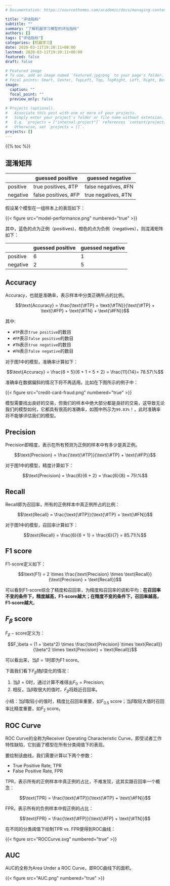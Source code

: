 ```yaml
---
# Documentation: https://sourcethemes.com/academic/docs/managing-content/

title: "评估指标"
subtitle: ""
summary: "了解机器学习模型的评估指标"
authors: []
tags: ["评估指标"]
categories: [机器学习]
date: 2020-03-11T19:20:11+08:00
lastmod: 2020-03-11T19:20:11+08:00
featured: false
draft: false

# Featured image
# To use, add an image named `featured.jpg/png` to your page's folder.
# Focal points: Smart, Center, TopLeft, Top, TopRight, Left, Right, BottomLeft, Bottom, BottomRight.
image:
  caption: ""
  focal_point: ""
  preview_only: false

# Projects (optional).
#   Associate this post with one or more of your projects.
#   Simply enter your project's folder or file name without extension.
#   E.g. `projects = ["internal-project"]` references `content/project/deep-learning/index.md`.
#   Otherwise, set `projects = []`.
projects: []
---
```

{{% toc %}}

## 混淆矩阵

|          | guessed positive     | guessed negative     |
|----------|----------------------|----------------------|
| positive | true positives, #TP  | false negatives, #FN |
| negative | false positives, #FP | true negatives, #TN  |

假设某个模型在一组样本上的表现如下：

{{< figure src="model-performance.png" numbered="true" >}}

其中，蓝色的点为正例（positives)，橙色的点为负例（negatives），则混淆矩阵如下：

|          | guessed positive | guessed negative |
|----------|------------------|------------------|
| positive | 6                | 1                |
| negative | 2                | 5                |

## Accuracy
Accuracy，也就是准确率，表示样本中分类正确所占的比例。

$$\text{Accuracy} = \frac{\text{\#TP} + \text{\#TN}}{\text{\#TP} + \text{\#FP} + \text{\#TN} + \text{\#FN}}$$

其中:

- `#TP`表示`true positive`的数目
- `#FP`表示`false positive`的数目
- `#TN`表示`true negative`的数目
- `#FN`表示`false negative`的数目

对于图1中的模型，准确率计算如下：

$$\text{Accuracy} = \frac{6 + 5}{6 + 1 + 5 + 2} = \frac{11}{14}= 78.57\%$$

准确率在数据偏斜的情况下将不再适用。比如在下图所示的例子中：

{{< figure src="credit-card-fraud.png" numbered="true" >}}

模型需要找出良好的交易，但我们的样本中绝大部分都是良好的交易，这导致无论我们的模型如何，它都具有很高的准确率，如图中所示为`99.83%`！，此时准确率将不能够评估我们的模型。

## Precision
Precision即精度，表示在所有预测为正例的样本中有多少是真正例。

$$\text{Precision} = \frac{\text{\#TP}}{\text{\#TP} + \text{\#FP}}$$

对于图1中的模型，精度计算如下：

$$\text{Precision} = \frac{6}{6 + 2} = \frac{6}{8} = 75\%$$

## Recall
Recall即为召回率，所有的正例样本中真正例所占的比例：

$$\text{Recall} = \frac{\text{\#TP}}{\text{\#TP} + \text{\#FN}}$$

对于图1中的模型，召回率计算如下：

$$\text{Recall} = \frac{6}{6 + 1} = \frac{6}{7} = 85.71\%$$

## F1 score
F1-score定义如下：

$$\text{F1} = 2 \times \frac{\text{Precision} \times \text{Recall}}{\text{Precision} + \text{Recall}}$$

可以看到F1-score综合了精度和召回率，为精度和召回率的调和平均：**在召回率不变的条件下，精度越高，F1-score越大；在精度不变的条件下，召回率越高，F1-score越大**。

## $F_\beta$ score
$F_\beta-\text{score}$定义为：

$$F_\beta = (1 + \beta^2) \times \frac{\text{Precision} \times \text{Recall}}{\beta^2 \times \text{Precision} + \text{Recall}}$$

可以看出来，当$\beta = 1$时即为F1 score。

下面我们看下$F_\beta$随$\beta$变化的情况：

1. 当$\beta = 0$时，通过计算不难得出$F_0 = \text{Precision}$;
2. 相反，当$\beta$取很大的值时，$F_\beta$将趋近召回率。

小结：当$\beta$取较小的值时，精度比召回率重要，如$F_{0.5}$ score；当$\beta$取较大值时召回率比精度重要，如$F_2$ score。

## ROC Curve
ROC Curve的全称为Receiver Operating Characteristic Curve，即受试者工作特性缺陷，它刻画了模型在所有分类阈值下的表现。

要绘制该曲线，我们需要计算以下两个参数：

- True Positive Rate, TPR
- False Positive Rate, FPR

TPR，表示所有的正例样本中真正例的占比，不难发现，这其实跟召回率一个概念：

$$\text{TPR} = \frac{\text{\#TP}}{\text{\#TP} + \text{\#FN}}$$

FPR，表示所有的负例样本中假正例的占比：

$$\text{FPR} = \frac{\text{\#FP}}{\text{\#FP} + \text{\#TN}}$$

在不同的分类阈值下绘制TPR vs. FPR便得到ROC曲线：

{{< figure src="ROCCurve.svg" numbered="true" >}}

## AUC
AUC的全称为Area Under a ROC Curve，即ROC曲线下的面积。

{{< figure src="AUC.png" numbered="true" >}}